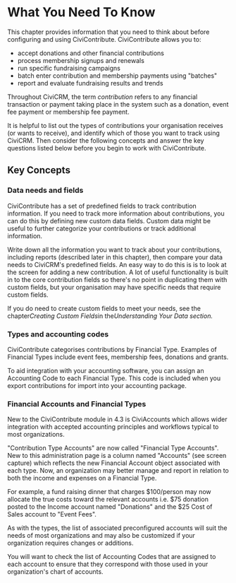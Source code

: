 What You Need To Know
=====================

This chapter provides information that you need to think about before
configuring and using CiviContribute. CiviContribute allows you to:

-   accept donations and other financial contributions 
-   process membership signups and renewals
-   run specific fundraising campaigns
-   batch enter contribution and membership payments using "batches"
-   report and evaluate fundraising results and trends 

Throughout CiviCRM, the term *contribution* refers to any financial
transaction or payment taking place in the system such as a donation,
event fee payment or membership fee payment. 

It is helpful to list out the types of contributions your organisation
receives (or wants to receive), and identify which of those you want to
track using CiviCRM. Then consider the following concepts and answer the
key questions listed below before you begin to work with CiviContribute.

Key Concepts
-------------

### Data needs and fields

CiviContribute has a set of predefined fields to track contribution
information. If you need to track more information about contributions,
you can do this by defining new custom data fields. Custom data might be
useful to further categorize your contributions or track additional
information.

Write down all the information you want to track about your
contributions, including reports (described later in this chapter), then
compare your data needs to CiviCRM's predefined fields. An easy way to
do this is is to look at the screen for adding a new contribution. A lot
of useful functionality is built in to the core contribution fields so
there's no point in duplicating them with custom fields, but your
organisation may have specific needs that require custom fields.

If you do need to create custom fields to meet your needs, see the
chapter*Creating Custom Fields*in the*Understanding Your Data section.*

### Types and accounting codes

CiviContribute categorises contributions by Financial Type. Examples
of Financial Types include event fees, membership fees, donations and
grants.

To aid integration with your accounting software, you can assign an
Accounting Code to each Financial Type. This code is included when you
export contributions for import into your accounting package.

### Financial Accounts and Financial Types 

New to the CiviContribute module in 4.3 is CiviAccounts which allows
wider integration with accepted accounting principles and workflows
typical to most organizations.

"Contribution Type Accounts" are now called "Financial Type Accounts".
New to this administration page is a column named "Accounts" (see screen
capture) which reflects the new Financial Account object associated with
each type. Now, an organization may better manage and report in relation
to both the income and expenses on a Financial Type.

For example, a fund raising dinner that charges $100/person may now
allocate the true costs toward the relevant accounts i.e. $75 donation
posted to the Income account named "Donations" and the $25 Cost of
Sales account to "Event Fees".

As with the types, the list of associated preconfigured accounts will
suit the needs of most organizations and may also be customized if your
organization requires changes or additions. 

You will want to check the list of Accounting Codes that are assigned to
each account to ensure that they correspond with those used in your
organization's chart of accounts. 

